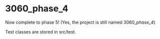 # 3060_phase_4
Now complete to phase 5! (Yes, the project is still named 3060_*phase_4*)

Test classes are stored in src/test.
